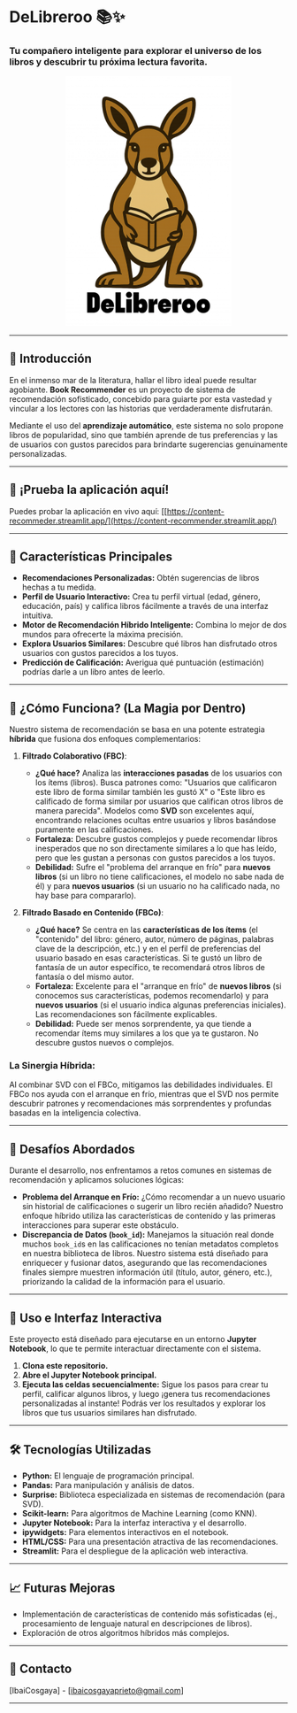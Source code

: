 # **DeLibreroo** 📚✨  
### Tu compañero inteligente para explorar el universo de los libros y descubrir tu próxima lectura favorita.

<p align="center">
  <img src="DeLibreroo.png" alt="DeLibreroo Logo" width="300"/>
</p>

---

## 📖 Introducción

En el inmenso mar de la literatura, hallar el libro ideal puede resultar agobiante. **Book Recommender** es un proyecto de sistema de recomendación sofisticado, concebido para guiarte por esta vastedad y vincular a los lectores con las historias que verdaderamente disfrutarán.

Mediante el uso del **aprendizaje automático**, este sistema no solo propone libros de popularidad, sino que también aprende de tus preferencias y las de usuarios con gustos parecidos para brindarte sugerencias genuinamente personalizadas.

---

## 🚀 ¡Prueba la aplicación aquí!

Puedes probar la aplicación en vivo aquí:
[[https://content-recommeder.streamlit.app/](https://content-recommender.streamlit.app/)



---

## 🌟 Características Principales

* **Recomendaciones Personalizadas:** Obtén sugerencias de libros hechas a tu medida.
* **Perfil de Usuario Interactivo:** Crea tu perfil virtual (edad, género, educación, país) y califica libros fácilmente a través de una interfaz intuitiva.
* **Motor de Recomendación Híbrido Inteligente:** Combina lo mejor de dos mundos para ofrecerte la máxima precisión.
* **Explora Usuarios Similares:** Descubre qué libros han disfrutado otros usuarios con gustos parecidos a los tuyos.
* **Predicción de Calificación:** Averigua qué puntuación (estimación) podrías darle a un libro antes de leerlo.

---

## 🧠 ¿Cómo Funciona? (La Magia por Dentro)

Nuestro sistema de recomendación se basa en una potente estrategia **híbrida** que fusiona dos enfoques complementarios:

1.  **Filtrado Colaborativo (FBC)**:
    * **¿Qué hace?** Analiza las **interacciones pasadas** de los usuarios con los ítems (libros). Busca patrones como: "Usuarios que calificaron este libro de forma similar también les gustó X" o "Este libro es calificado de forma similar por usuarios que califican otros libros de manera parecida". Modelos como **SVD** son excelentes aquí, encontrando relaciones ocultas entre usuarios y libros basándose puramente en las calificaciones.
    * **Fortaleza:** Descubre gustos complejos y puede recomendar libros inesperados que no son directamente similares a lo que has leído, pero que les gustan a personas con gustos parecidos a los tuyos.
    * **Debilidad:** Sufre el "problema del arranque en frío" para **nuevos libros** (si un libro no tiene calificaciones, el modelo no sabe nada de él) y para **nuevos usuarios** (si un usuario no ha calificado nada, no hay base para compararlo).

2.  **Filtrado Basado en Contenido (FBCo)**:
    * **¿Qué hace?** Se centra en las **características de los ítems** (el "contenido" del libro: género, autor, número de páginas, palabras clave de la descripción, etc.) y en el perfil de preferencias del usuario basado en esas características. Si te gustó un libro de fantasía de un autor específico, te recomendará otros libros de fantasía o del mismo autor.
    * **Fortaleza:** Excelente para el "arranque en frío" de **nuevos libros** (si conocemos sus características, podemos recomendarlo) y para **nuevos usuarios** (si el usuario indica algunas preferencias iniciales). Las recomendaciones son fácilmente explicables.
    * **Debilidad:** Puede ser menos sorprendente, ya que tiende a recomendar ítems muy similares a los que ya te gustaron. No descubre gustos nuevos o complejos.

### La Sinergia Híbrida:
Al combinar SVD con el FBCo, mitigamos las debilidades individuales. El FBCo nos ayuda con el arranque en frío, mientras que el SVD nos permite descubrir patrones y recomendaciones más sorprendentes y profundas basadas en la inteligencia colectiva.

---

## 🚧 Desafíos Abordados

Durante el desarrollo, nos enfrentamos a retos comunes en sistemas de recomendación y aplicamos soluciones lógicas:

* **Problema del Arranque en Frío:** ¿Cómo recomendar a un nuevo usuario sin historial de calificaciones o sugerir un libro recién añadido? Nuestro enfoque híbrido utiliza las características de contenido y las primeras interacciones para superar este obstáculo.
* **Discrepancia de Datos (`book_id`):** Manejamos la situación real donde muchos `book_id`s en las calificaciones no tenían metadatos completos en nuestra biblioteca de libros. Nuestro sistema está diseñado para enriquecer y fusionar datos, asegurando que las recomendaciones finales siempre muestren información útil (título, autor, género, etc.), priorizando la calidad de la información para el usuario.

---

## 🚀 Uso e Interfaz Interactiva

Este proyecto está diseñado para ejecutarse en un entorno **Jupyter Notebook**, lo que te permite interactuar directamente con el sistema.

1.  **Clona este repositorio.**
2.  **Abre el Jupyter Notebook principal.**
3.  **Ejecuta las celdas secuencialmente:** Sigue los pasos para crear tu perfil, calificar algunos libros, y luego ¡genera tus recomendaciones personalizadas al instante! Podrás ver los resultados y explorar los libros que tus usuarios similares han disfrutado.

---

## 🛠️ Tecnologías Utilizadas

* **Python:** El lenguaje de programación principal.
* **Pandas:** Para manipulación y análisis de datos.
* **Surprise:** Biblioteca especializada en sistemas de recomendación (para SVD).
* **Scikit-learn:** Para algoritmos de Machine Learning (como KNN).
* **Jupyter Notebook:** Para la interfaz interactiva y el desarrollo.
* **ipywidgets:** Para elementos interactivos en el notebook.
* **HTML/CSS:** Para una presentación atractiva de las recomendaciones.
* **Streamlit:** Para el despliegue de la aplicación web interactiva.

---

## 📈 Futuras Mejoras

* Implementación de características de contenido más sofisticadas (ej., procesamiento de lenguaje natural en descripciones de libros).
* Exploración de otros algoritmos híbridos más complejos.

---

## 📧 Contacto

[IbaiCosgaya] - [ibaicosgayaprieto@gmail.com]

---
